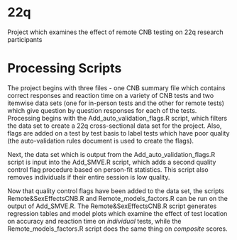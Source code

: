 # 22q
Project which examines the effect of remote CNB testing on 22q research participants

# Processing Scripts

The project begins with three files - one CNB summary file which contains correct responses and reaction time on a variety of CNB tests and two itemwise data sets (one for in-person tests and the other for remote tests) which give question by question responses for each of the tests. Processing begins with the Add_auto_validation_flags.R script, which filters the data set to create a 22q cross-sectional data set for the project. Also, flags are added on a test by test basis to label tests which have poor quality (the auto-validation rules document is used to create the flags). 

Next, the data set which is output from the Add_auto_validation_flags.R script is input into the Add_SMVE.R script, which adds a second quality control flag procedure based on person-fit statistics. This script also removes individuals if their entire session is low quality. 

Now that quality control flags have been added to the data set, the scripts Remote&SexEffectsCNB.R and Remote_models_factors.R can be run on the output of Add_SMVE.R. The Remote&SexEffectsCNB.R script generates regression tables and model plots which examine the effect of test location on accuracy and reaction time on *individual* tests, while the Remote_models_factors.R script does the same thing on *composite* scores. 
